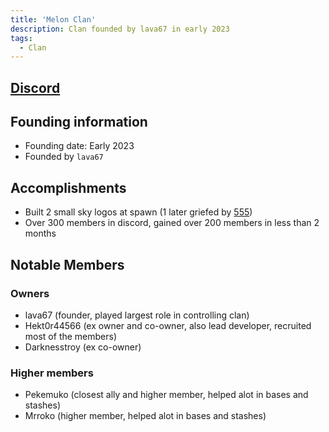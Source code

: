 ```yaml
---
title: 'Melon Clan'
description: Clan founded by lava67 in early 2023
tags:
  - Clan
---
```


## [Discord](https://dsc.gg/melon-clan)

## Founding information
* Founding date: Early 2023
* Founded by `lava67`

## Accomplishments
- Built 2 small sky logos at spawn (1 later griefed by [555](../Groups/555.md))
- Over 300 members in discord, gained over 200 members in less than 2 months

## Notable Members
### Owners
- lava67 (founder, played largest role in controlling clan)
- Hekt0r44566 (ex owner and co-owner, also lead developer, recruited most of the members)
- Darknesstroy (ex co-owner)

### Higher members
- Pekemuko (closest ally and higher member, helped alot in bases and stashes)
- Mrroko (higher member, helped alot in bases and stashes)
